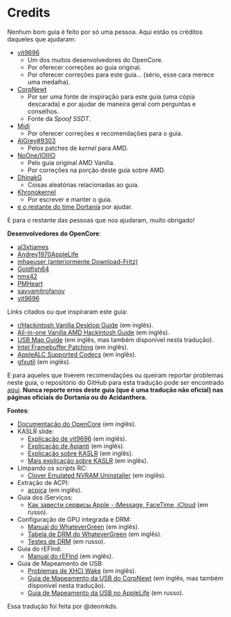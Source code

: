 # Credits

Nenhum bom guia é feito por só uma pessoa. Aqui estão os créditos daqueles que ajudaram:

* [vit9696](https://github.com/vit9696)
  * Um dos muitos desenvolvedores do OpenCore.
  * Por oferecer correções ao guia original.
  * Por oferecer correções para este guia... (sério, esse cara merece uma medalha).
* [CorpNewt](https://github.com/corpnewt)
  * Por ser uma fonte de inspiração para este guia (uma cópia descarada) e por ajudar de maneira geral com perguntas e conselhos.
  * Fonte da *Spoof SSDT*.
* [Midi](https://github.com/midi1996)
  * Por oferecer correções e recomendações para o guia.
* [AlGrey#9303](https://amd-osx.com/forum/memberlist.php?mode=viewprofile&u=10918&sid=e0feb8a14a97be482d2fd68dbc268f97)
  * Pelos patches de *kernel* para AMD.
* [NoOne/IOIIIO](https://github.com/IOIIIO)
  * Pelo guia original AMD Vanilla.
  * Por correções na porção deste guia sobre AMD.
* [DhinakG](https://github.com/dhinakg)
  * Coisas aleatórias relacionadas ao guia.
* [Khronokernel](https://github.com/khronokernel)
  * Por escrever e manter o guia.
* [e o restante do time Dortania](https://github.com/dortania) por ajudar.

E para o restante das pessoas que nos ajudaram, muito obrigado!

**Desenvolvedores do OpenCore**:

* [al3xtjames](https://github.com/al3xtjames)
* [Andrey1970AppleLife](https://github.com/Andrey1970AppleLife)
* [mhaeuser (anteriormente Download-Fritz)](https://github.com/mhaeuser)
* [Goldfish64](https://github.com/Goldfish64)
* [nms42](https://github.com/nms42)
* [PMHeart](https://github.com/PMHeart)
* [savvamitrofanov](https://github.com/savvamitrofanov)
* [vit9696](https://github.com/vit9696)

Links citados ou que inspiraram este guia:

* [r/Hackintosh Vanilla Desktop Guide](https://hackintosh.gitbook.io/-r-hackintosh-vanilla-desktop-guide/) (em inglês).
* [All-in-one Vanilla AMD Hackintosh Guide](https://github.com/doesprintfwork/All-in-one-Vanilla-AMD-Hackintosh-Guide) (em inglês).
* [USB Map Guide](https://dortania.github.io/OpenCore-Post-Install/usb/) (em inglês, mas também disponível nesta tradução).
* [Intel Framebuffer Patching](https://github.com/acidanthera/WhateverGreen/blob/master/Manual/FAQ.IntelHD.en.md) (em inglês).
* [AppleALC Supported Codecs](https://github.com/acidanthera/AppleALC/wiki/Supported-codecs) (em inglês).
* [gfxutil](https://github.com/acidanthera/gfxutil/releases) (em inglês).

E para aqueles que tiverem recomendações ou queiram reportar problemas neste guia, o repositório do GitHub para esta tradução pode ser encontrado [aqui](https://github.com/deomkds/OpenCore-Install-Guide). **Nunca reporte erros deste guia (que é uma tradução não oficial) nas páginas oficiais do Dortania ou do Acidanthera.**

**Fontes**:

* [Documentação do OpenCore](https://github.com/acidanthera/OpenCorePkg/tree/master/Docs) (em inglês).
* KASLR slide:
  * [Explicação de vit9696](https://www.insanelymac.com/forum/topic/331381-aptiomemoryfix/?do=findComment&comment=2564269) (em inglês).
  * [Explicação de Apianti](https://www.reddit.com/r/hackintosh/comments/cfjyla/i_unleashed_a_plague_upon_you_guys_and_i_am_sorry/) (em inglês).
  * [Explicação sobre KASLR](https://lwn.net/Articles/569635/) (em inglês).
  * [Mais explicação sobre KASLR](https://www.blackhat.com/docs/us-16/materials/us-16-Jang-Breaking-Kernel-Address-Space-Layout-Randomization-KASLR-With-Intel-TSX.pdf) (em inglês).
* Limpando os *scripts* RC:
  * [Clover Emulated NVRAM Uninstaller](https://www.tonymacx86.com/resources/clover-emulated-nvram-uninstaller.368/) (em inglês).
* Extração de ACPI:
  * [acpica](https://github.com/acpica/acpica/tree/master/source/tools/acpidump) (em inglês).
* Guia dos iServiços:
  * [Как завести сервисы Apple - iMessage, FaceTime, iCloud](https://applelife.ru/threads/nastrojka-app-store-imessage-facetime-i-icloud.40790/page-219#post-727913) (em russo).
* Configuração de GPU integrada e DRM:
  * [Manual do WhateverGreen](https://github.com/acidanthera/WhateverGreen/blob/master/Manual/FAQ.IntelHD.en.md) (em inglês).
  * [Tabela de DRM do WhateverGreen](https://github.com/acidanthera/WhateverGreen/blob/master/Manual/FAQ.Chart.md) (em inglês).
  * [Testes de DRM](https://applelife.ru/threads/proigryvanie-zaschischjonnogo-kontenta-na-raznom-oborudovanii.1349123/page-67#post-846582) (em russo).
* Guia do rEFInd:
  * [Manual do rEFInd](https://www.rodsbooks.com/refind/index.html) (em inglês).
* Guia de Mapeamento de USB:
  * [Problemas de XHCI Wake](https://osy.gitbook.io/hac-mini-guide/details/usb-fix) (em inglês).
  * [Guia de Mapeamento da USB do CorpNewt](https://dortania.github.io/OpenCore-Post-Install/usb/) (em inglês, mas também disponível nesta tradução).
  * [Guia de Mapeamento da USB no AppleLife](https://applelife.ru/threads/nastrojka-usb-v-10-11-10-15.627190/) (em russo).

Essa tradução foi feita por @deomkds.
